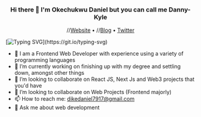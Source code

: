 <h3 align="center"> Hi there 👋 I'm Okechukwu Daniel but you can call me Danny-Kyle </h3>

<p align="center">
  //<a href="https://sarahdayan.dev/">Website</a> •
  //<a href="https://frontstuff.io/">Blog</a> •
  <a href="https://twitter.com/d_kyle616">Twitter</a>
</p>

[![Typing SVG](https://readme-typing-svg.herokuapp.com?font=comfortaa&color=016EEA&size=24&width=500&lines=Welcome+to+my+github;I+am+a+Frontend+Developer,;and+Aspiring+Web-3+and+Blockchain+Developer.;Nice+to+meet+you!...)](https://git.io/typing-svg)

- 🔭  I am a Frontend Web Developer with experience using a variety of programming languages
- 🔭 I’m currently working on finishing up with my degree and settling down, amongst other things
- 👯 I’m looking to collaborate on React JS, Next Js and Web3 projects that you'd have
- 👯 I’m looking to collaborate on Web Projects (Frontend majorly)
- 📫 How to reach me: dikedaniel7917@gmail.com
- 💬 Ask me about web development

<!--
**Danny-Kyle/Danny-Kyle** is a ✨ _special_ ✨ repository because its `README.md` (this file) appears on your GitHub profile.

Here are some ideas to get you started:

- 🔭 I’m currently working on ...
- 🌱 I’m currently learning ...
- 👯 I’m looking to collaborate on ...
- 🤔 I’m looking for help with ...
- 💬 Ask me about ...
- 📫 How to reach me: ...
- 😄 Pronouns: ...
- ⚡ Fun fact: ...
-->
